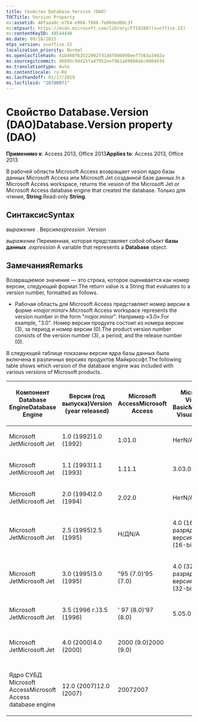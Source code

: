 ```yaml
---
title: Свойство Database.Version (DAO)
TOCTitle: Version Property
ms:assetid: 40faaa0c-e764-e968-f606-7e06ded80c3f
ms:mtpsurl: https://msdn.microsoft.com/library/Ff192887(v=office.15)
ms:contentKeyID: 48544440
ms.date: 09/18/2015
mtps_version: v=office.15
localization_priority: Normal
ms.openlocfilehash: 41b408f63522902fd1d4f806090eef7563a3492a
ms.sourcegitcommit: d6695c94415fa47952ee7961a69660abc0904434
ms.translationtype: Auto
ms.contentlocale: ru-RU
ms.lasthandoff: 01/17/2019
ms.locfileid: "28700071"
---
```

# <a name="databaseversion-property-dao"></a><span data-ttu-id="60553-102">Свойство Database.Version (DAO)</span><span class="sxs-lookup"><span data-stu-id="60553-102">Database.Version property (DAO)</span></span>

<span data-ttu-id="60553-103">**Применимо к**: Access 2013, Office 2013</span><span class="sxs-lookup"><span data-stu-id="60553-103">**Applies to**: Access 2013, Office 2013</span></span>

<span data-ttu-id="60553-104">В рабочей области Microsoft Access возвращает vesion ядро базы данных Microsoft Access или Microsoft Jet созданной базе данных.</span><span class="sxs-lookup"><span data-stu-id="60553-104">In a Microsoft Access workspace, returns the vesion of the Microsoft Jet or Microsoft Access database engine that created the database.</span></span> <span data-ttu-id="60553-105">Только для чтения, **String**.</span><span class="sxs-lookup"><span data-stu-id="60553-105">Read-only **String**.</span></span>

## <a name="syntax"></a><span data-ttu-id="60553-106">Синтаксис</span><span class="sxs-lookup"><span data-stu-id="60553-106">Syntax</span></span>

<span data-ttu-id="60553-107">*выражение* . Версия</span><span class="sxs-lookup"><span data-stu-id="60553-107">*expression* .Version</span></span>

<span data-ttu-id="60553-108">*выражение* Переменная, которая представляет собой объект **базы данных** .</span><span class="sxs-lookup"><span data-stu-id="60553-108">*expression* A variable that represents a **Database** object.</span></span>

## <a name="remarks"></a><span data-ttu-id="60553-109">Замечания</span><span class="sxs-lookup"><span data-stu-id="60553-109">Remarks</span></span>

<span data-ttu-id="60553-110">Возвращаемое значение — это строка, которое оценивается как номер версии, следующий формат.</span><span class="sxs-lookup"><span data-stu-id="60553-110">The return value is a String that evaluates to a version number, formatted as follows.</span></span>

- <span data-ttu-id="60553-111">Рабочая область для Microsoft Access представляет номер версии в форме «*major.minor*».</span><span class="sxs-lookup"><span data-stu-id="60553-111">Microsoft Access workspace represents the version number in the form "*major.minor*".</span></span> <span data-ttu-id="60553-112">Например «3.0».</span><span class="sxs-lookup"><span data-stu-id="60553-112">For example, "3.0".</span></span> <span data-ttu-id="60553-113">Номер версии продукта состоит из номера версии (3), за период и номер версии (0).</span><span class="sxs-lookup"><span data-stu-id="60553-113">The product version number consists of the version number (3), a period, and the release number (0).</span></span>

<span data-ttu-id="60553-114">В следующей таблице показаны версии ядра базы данных была включена в различных версиях продуктов Майкрософт.</span><span class="sxs-lookup"><span data-stu-id="60553-114">The following table shows which version of the database engine was included with various versions of Microsoft products.</span></span>

<table style="width:100%;">
<colgroup>
<col style="width: 16%" />
<col style="width: 16%" />
<col style="width: 16%" />
<col style="width: 16%" />
<col style="width: 16%" />
<col style="width: 16%" />
</colgroup>
<thead>
<tr class="header">
<th><p><span data-ttu-id="60553-115">Компонент Database Engine</span><span class="sxs-lookup"><span data-stu-id="60553-115">Database Engine</span></span></p></th>
<th><p><span data-ttu-id="60553-116">Версия (год выпуска)</span><span class="sxs-lookup"><span data-stu-id="60553-116">Version (year released)</span></span></p></th>
<th><p><span data-ttu-id="60553-117">Microsoft Access</span><span class="sxs-lookup"><span data-stu-id="60553-117">Microsoft Access</span></span></p></th>
<th><p><span data-ttu-id="60553-118">Microsoft Visual Basic</span><span class="sxs-lookup"><span data-stu-id="60553-118">Microsoft Visual Basic</span></span></p></th>
<th><p><span data-ttu-id="60553-119">Microsoft Excel</span><span class="sxs-lookup"><span data-stu-id="60553-119">Microsoft Excel</span></span></p></th>
<th><p><span data-ttu-id="60553-120">Microsoft Visual C++</span><span class="sxs-lookup"><span data-stu-id="60553-120">Microsoft Visual C++</span></span></p></th>
</tr>
</thead>
<tbody>
<tr class="odd">
<td><p><span data-ttu-id="60553-121">Microsoft Jet</span><span class="sxs-lookup"><span data-stu-id="60553-121">Microsoft Jet</span></span></p></td>
<td><p><span data-ttu-id="60553-122">1.0 (1992)</span><span class="sxs-lookup"><span data-stu-id="60553-122">1.0 (1992)</span></span></p></td>
<td><p><span data-ttu-id="60553-123">1.0</span><span class="sxs-lookup"><span data-stu-id="60553-123">1.0</span></span></p></td>
<td><p><span data-ttu-id="60553-124">Нет</span><span class="sxs-lookup"><span data-stu-id="60553-124">N/A</span></span></p></td>
<td><p><span data-ttu-id="60553-125">Нет</span><span class="sxs-lookup"><span data-stu-id="60553-125">N/A</span></span></p></td>
<td><p><span data-ttu-id="60553-126">Нет</span><span class="sxs-lookup"><span data-stu-id="60553-126">N/A</span></span></p></td>
</tr>
<tr class="even">
<td><p><span data-ttu-id="60553-127">Microsoft Jet</span><span class="sxs-lookup"><span data-stu-id="60553-127">Microsoft Jet</span></span></p></td>
<td><p><span data-ttu-id="60553-128">1.1 (1993)</span><span class="sxs-lookup"><span data-stu-id="60553-128">1.1 (1993)</span></span></p></td>
<td><p><span data-ttu-id="60553-129">1.1</span><span class="sxs-lookup"><span data-stu-id="60553-129">1.1</span></span></p></td>
<td><p><span data-ttu-id="60553-130">3.0</span><span class="sxs-lookup"><span data-stu-id="60553-130">3.0</span></span></p></td>
<td><p><span data-ttu-id="60553-131">Нет</span><span class="sxs-lookup"><span data-stu-id="60553-131">N/A</span></span></p></td>
<td><p><span data-ttu-id="60553-132">Нет</span><span class="sxs-lookup"><span data-stu-id="60553-132">N/A</span></span></p></td>
</tr>
<tr class="odd">
<td><p><span data-ttu-id="60553-133">Microsoft Jet</span><span class="sxs-lookup"><span data-stu-id="60553-133">Microsoft Jet</span></span></p></td>
<td><p><span data-ttu-id="60553-134">2.0 (1994)</span><span class="sxs-lookup"><span data-stu-id="60553-134">2.0 (1994)</span></span></p></td>
<td><p><span data-ttu-id="60553-135">2.0</span><span class="sxs-lookup"><span data-stu-id="60553-135">2.0</span></span></p></td>
<td><p><span data-ttu-id="60553-136">Нет</span><span class="sxs-lookup"><span data-stu-id="60553-136">N/A</span></span></p></td>
<td><p><span data-ttu-id="60553-137">Нет</span><span class="sxs-lookup"><span data-stu-id="60553-137">N/A</span></span></p></td>
<td><p><span data-ttu-id="60553-138">Нет</span><span class="sxs-lookup"><span data-stu-id="60553-138">N/A</span></span></p></td>
</tr>
<tr class="even">
<td><p><span data-ttu-id="60553-139">Microsoft Jet</span><span class="sxs-lookup"><span data-stu-id="60553-139">Microsoft Jet</span></span></p></td>
<td><p><span data-ttu-id="60553-140">2.5 (1995)</span><span class="sxs-lookup"><span data-stu-id="60553-140">2.5 (1995)</span></span></p></td>
<td><p><span data-ttu-id="60553-141">Н/Д</span><span class="sxs-lookup"><span data-stu-id="60553-141">N/A</span></span></p></td>
<td><p><span data-ttu-id="60553-142">4.0 (16-разрядная версия)</span><span class="sxs-lookup"><span data-stu-id="60553-142">4.0 (16-bit)</span></span></p></td>
<td><p><span data-ttu-id="60553-143">Нет</span><span class="sxs-lookup"><span data-stu-id="60553-143">N/A</span></span></p></td>
<td><p><span data-ttu-id="60553-144">Нет</span><span class="sxs-lookup"><span data-stu-id="60553-144">N/A</span></span></p></td>
</tr>
<tr class="odd">
<td><p><span data-ttu-id="60553-145">Microsoft Jet</span><span class="sxs-lookup"><span data-stu-id="60553-145">Microsoft Jet</span></span></p></td>
<td><p><span data-ttu-id="60553-146">3.0 (1995)</span><span class="sxs-lookup"><span data-stu-id="60553-146">3.0 (1995)</span></span></p></td>
<td><p><span data-ttu-id="60553-147">"95 (7.0)</span><span class="sxs-lookup"><span data-stu-id="60553-147">‘95 (7.0)</span></span></p></td>
<td><p><span data-ttu-id="60553-148">4.0 (32-разрядная версия)</span><span class="sxs-lookup"><span data-stu-id="60553-148">4.0 (32-bit)</span></span></p></td>
<td><p><span data-ttu-id="60553-149">"95 (7.0)</span><span class="sxs-lookup"><span data-stu-id="60553-149">‘95 (7.0)</span></span></p></td>
<td><p><span data-ttu-id="60553-150">4.x</span><span class="sxs-lookup"><span data-stu-id="60553-150">4.x</span></span></p></td>
</tr>
<tr class="even">
<td><p><span data-ttu-id="60553-151">Microsoft Jet</span><span class="sxs-lookup"><span data-stu-id="60553-151">Microsoft Jet</span></span></p></td>
<td><p><span data-ttu-id="60553-152">3.5 (1996 г.)</span><span class="sxs-lookup"><span data-stu-id="60553-152">3.5 (1996)</span></span></p></td>
<td><p><span data-ttu-id="60553-153">' 97 (8.0)</span><span class="sxs-lookup"><span data-stu-id="60553-153">‘97 (8.0)</span></span></p></td>
<td><p><span data-ttu-id="60553-154">5.0</span><span class="sxs-lookup"><span data-stu-id="60553-154">5.0</span></span></p></td>
<td><p><span data-ttu-id="60553-155">' 97 (8.0)</span><span class="sxs-lookup"><span data-stu-id="60553-155">‘97 (8.0)</span></span></p></td>
<td><p><span data-ttu-id="60553-156">5.0</span><span class="sxs-lookup"><span data-stu-id="60553-156">5.0</span></span></p></td>
</tr>
<tr class="odd">
<td><p><span data-ttu-id="60553-157">Microsoft Jet</span><span class="sxs-lookup"><span data-stu-id="60553-157">Microsoft Jet</span></span></p></td>
<td><p><span data-ttu-id="60553-158">4.0 (2000)</span><span class="sxs-lookup"><span data-stu-id="60553-158">4.0 (2000)</span></span></p></td>
<td><p><span data-ttu-id="60553-159">2000 (9.0)</span><span class="sxs-lookup"><span data-stu-id="60553-159">2000 (9.0)</span></span></p></td>
<td><p></p></td>
<td><p><span data-ttu-id="60553-160">2000 (9.0)</span><span class="sxs-lookup"><span data-stu-id="60553-160">2000 (9.0)</span></span></p></td>
<td><p></p></td>
</tr>
<tr class="even">
<td><p><span data-ttu-id="60553-161">Ядро СУБД Microsoft Access</span><span class="sxs-lookup"><span data-stu-id="60553-161">Microsoft Access database engine</span></span></p></td>
<td><p><span data-ttu-id="60553-162">12.0 (2007)</span><span class="sxs-lookup"><span data-stu-id="60553-162">12.0 (2007)</span></span></p></td>
<td><p><span data-ttu-id="60553-163">2007</span><span class="sxs-lookup"><span data-stu-id="60553-163">2007</span></span></p></td>
<td><p></p></td>
<td><p></p></td>
<td><p></p></td>
</tr>
</tbody>
</table>

